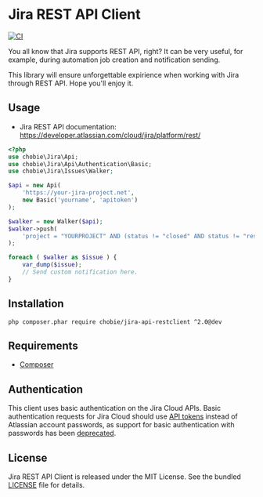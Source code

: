 # Jira REST API Client

[![CI](https://github.com/chobie/jira-api-restclient/actions/workflows/tests.yml/badge.svg)](https://github.com/chobie/jira-api-restclient/actions/workflows/tests.yml)

You all know that Jira supports REST API, right? It can be very useful, for example, during automation job creation and notification sending.

This library will ensure unforgettable expirience when working with Jira through REST API. Hope you'll enjoy it.

## Usage

* Jira REST API documentation: https://developer.atlassian.com/cloud/jira/platform/rest/

```php
<?php
use chobie\Jira\Api;
use chobie\Jira\Api\Authentication\Basic;
use chobie\Jira\Issues\Walker;

$api = new Api(
    'https://your-jira-project.net',
    new Basic('yourname', 'apitoken')
);

$walker = new Walker($api);
$walker->push(
	'project = "YOURPROJECT" AND (status != "closed" AND status != "resolved") ORDER BY priority DESC'
);

foreach ( $walker as $issue ) {
    var_dump($issue);
    // Send custom notification here.
}
```

## Installation

```
php composer.phar require chobie/jira-api-restclient ^2.0@dev
```

## Requirements

* [Composer](https://getcomposer.org/download/)

## Authentication

This client uses basic authentication on the Jira Cloud APIs. Basic authentication requests for Jira Cloud should use [API tokens](https://confluence.atlassian.com/cloud/api-tokens-938839638.html) instead of Atlassian account passwords, as support for basic authentication with passwords has been [deprecated](https://community.developer.atlassian.com/t/announcement-deprecation-of-basic-authentication-with-passwords-and-cookie-based-authentication-in-jira-cloud-rest-apis/15687).


## License

Jira REST API Client is released under the MIT License. See the bundled [LICENSE](LICENSE) file for details.
